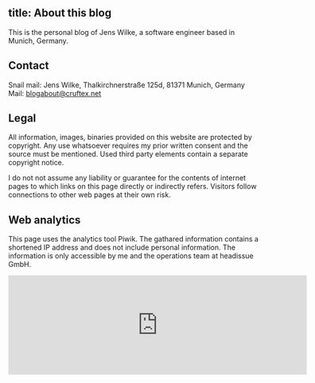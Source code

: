 title: About this blog
---

This is the personal blog of Jens Wilke, a software engineer based in Munich, Germany.

## Contact

Snail mail: Jens Wilke, Thalkirchnerstraße 125d, 81371 Munich, Germany
Mail: [blogabout@cruftex.net](mailto:blogabout@cruftex.net)

## Legal

All information, images, binaries provided on this website are protected by copyright. Any use 
whatsoever requires my prior written consent and the source must be mentioned. Used third party
elements contain a separate copyright notice.

I do not not assume any liability or guarantee for the contents of internet pages to which links
on this page directly or indirectly refers. Visitors follow connections to other web pages at their 
own risk.

## Web analytics

This page uses the analytics tool Piwik. The gathared information contains a 
shortened IP address and does not include personal information. The information
is only accessible by me and the operations team at headissue GmbH.

<iframe style="border: 0; height: 200px; width: 600px;" src="https://z.h7e.eu/index.php?module=CoreAdminHome&action=optOut&language=en"></iframe>
